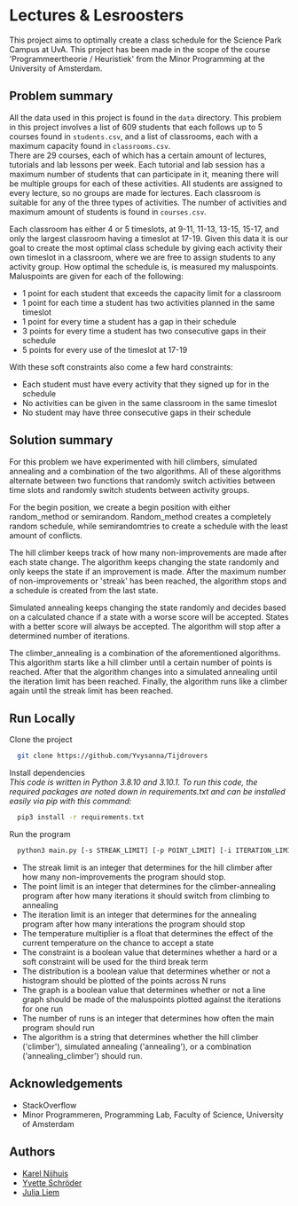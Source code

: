 # Lectures & Lesroosters

This project aims to optimally create a class schedule for the Science Park Campus at UvA. This project has been made in the scope of the course 'Programmeertheorie / Heuristiek' from the Minor Programming at the University of Amsterdam.

## Problem summary

All the data used in this project is found in the `data` directory. This problem in this project involves a list of
609 students that each follows up to 5 courses found in `students.csv`, and a list of classrooms, each with a maximum capacity found in `classrooms.csv`.<br>
There are 29 courses, each of which has a certain amount of lectures, tutorials and lab lessons per week. Each tutorial
and lab session has a maximum number of students that can participate in it, meaning there will be multiple groups
for each of these activities. All students are assigned to every lecture, so no groups are made for lectures.
Each classroom is suitable for any of the three types of activities. The number of activities and maximum amount of students is found in `courses.csv`.<br>

Each classroom has either 4 or 5 timeslots, at 9-11, 11-13, 13-15, 15-17, and only the largest classroom having a timeslot
at 17-19. Given this data it is our goal to create the most optimal class schedule by giving each activity their own
timeslot in a classroom, where we are free to assign students to any activity group.
How optimal the schedule is, is measured my maluspoints. Maluspoints are given for each of the following:<br>

- 1 point for each student that exceeds the capacity limit for a classroom
- 1 point for each time a student has two activities planned in the same timeslot
- 1 point for every time a student has a gap in their schedule
- 3 points for every time a student has two consecutive gaps in their schedule
- 5 points for every use of the timeslot at 17-19

With these soft constraints also come a few hard constraints:<br>

- Each student must have every activity that they signed up for in the schedule
- No activities can be given in the same classroom in the same timeslot
- No student may have three consecutive gaps in their schedule

## Solution summary

For this problem we have experimented with hill climbers, simulated annealing and a combination of the two algorithms. All of these algorithms alternate between two functions that randomly switch activities between time slots and randomly switch students between activity groups.

For the begin position, we create a begin position with either random_method or semirandom. Random_method creates a completely random schedule, while semirandomtries to create a schedule with the least amount of conflicts.

The hill climber keeps track of how many non-improvements are made after each state change. The algorithm keeps changing the state randomly and only keeps the state if an improvement is made. After the maximum number of non-improvements or 'streak' has been reached, the algorithm stops and a schedule is created from the last state.

Simulated annealing keeps changing the state randomly and decides based on a calculated chance if a state with a worse score will be accepted. States with a better score will always be accepted. The algorithm will stop after a determined number of iterations.

The climber_annealing is a combination of the aforementioned algorithms. This algorithm starts like a hill climber until a certain number of points is reached. After that the algorithm changes into a simulated annealing until the iteration limit has been reached. Finally, the algorithm runs like a climber again until the streak limit has been reached.

## Run Locally

Clone the project

```bash
  git clone https://github.com/Yvysanna/Tijdrovers
```

Install dependencies<br>
*This code is written in Python 3.8.10 and 3.10.1. To run this code, the required packages are noted down in requirements.txt and can be installed easily via pip with this command:*

```bash
  pip3 install -r requirements.txt
```

Run the program

```bash
  python3 main.py [-s STREAK_LIMIT] [-p POINT_LIMIT] [-i ITERATION_LIMIT] [-t TEMPERATURE_MULTIPLIER] [-c CONSTRAINT] [-d DISTRIBUTION] [-g GRAPH] [-n RUNS] [-a ALGORITHM]
```

* The streak limit is an integer that determines for the hill climber after how many non-improvements the program should stop.
* The point limit is an integer that determines for the climber-annealing program after how many iterations it should switch from climbing to annealing
* The iteration limit is an integer that determines for the annealing program after how many interations the program should stop
* The temperature multiplier is a float that determines the effect of the current temperature on the chance to accept a state
* The constraint is a boolean value that determines whether a hard or a soft constraint will be used for the third break term
* The distribution is a boolean value that determines whether or not a histogram should be plotted of the points across N runs
* The graph is a boolean value that determines whether or not a line graph should be made of the maluspoints plotted against the iterations for one run
* The number of runs is an integer that determines how often the main program should run
* The algorithm is a string that determines whether the hill climber ('climber'), simulated annealing ('annealing'), or a combination ('annealing_climber') should run.

## Acknowledgements

* StackOverflow
* Minor Programmeren, Programming Lab, Faculty of Science, University of Amsterdam

## Authors

* [Karel Nijhuis](https://github.com/5inu)
* [Yvette Schröder](https://github.com/Yvysanna)
* [Julia Liem](https://github.com/julialfk)
